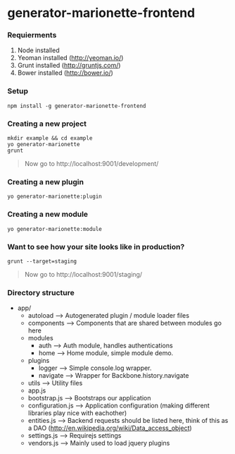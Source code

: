 generator-marionette-frontend
==============

### Requierments

1. Node installed
2. Yeoman installed (http://yeoman.io/)
3. Grunt installed (http://gruntjs.com/)
4. Bower installed (http://bower.io/)

### Setup

```
npm install -g generator-marionette-frontend
```

### Creating a new project

```
mkdir example && cd example
yo generator-marionette
grunt
```

> Now go to http://localhost:9001/development/

### Creating a new plugin

```
yo generator-marionette:plugin
```

### Creating a new module

```
yo generator-marionette:module
```

### Want to see how your site looks like in production?
```
grunt --target=staging
```
> Now go to http://localhost:9001/staging/

### Directory structure

- app/
    * autoload              --> Autogenerated plugin / module loader files
    * components            --> Components that are shared between modules go here
    * modules
        - auth              --> Auth module, handles authentications
        - home              --> Home module, simple module demo.
    * plugins
        - logger            --> Simple console.log wrapper.
        - navigate          --> Wrapper for Backbone.history.navigate
    * utils                 --> Utility files
    * app.js
    * bootstrap.js          --> Bootstraps our application
    * configuration.js      --> Application configuration (making different libraries play nice with eachother)
    * entities.js           --> Backend requests should be listed here, think of this as a DAO (http://en.wikipedia.org/wiki/Data_access_object)
    * settings.js           --> Requirejs settings
    * vendors.js            --> Mainly used to load jquery plugins